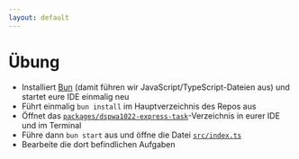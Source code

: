 ```yaml
---
layout: default
---
```


# Übung <SubHeading text="Express"/>

<div class="grid grid-cols-12 gap-6">
<div class="col-span-12">

- Installiert [Bun](https://bun.sh/) (damit führen wir JavaScript/TypeScript-Dateien aus) und startet eure IDE einmalig neu
- Führt einmalig `bun install` im Hauptverzeichnis des Repos aus
- Öffnet das [`packages/dspwa1022-express-task`](https://github.com/volkmann-design-code/IU-DSPWA1022-Programmierung-von-Web-Anwendungen/blob/main/packages/dspwa1022-express-task)-Verzeichnis in eurer IDE und im Terminal
- Führe dann `bun start` aus und öffne die Datei [`src/index.ts`](https://github.com/volkmann-design-code/IU-DSPWA1022-Programmierung-von-Web-Anwendungen/blob/main/packages/dspwa1022-express-task/src/index.ts)
- Bearbeite die dort befindlichen Aufgaben

</div>
</div>

<PageNumber/>
